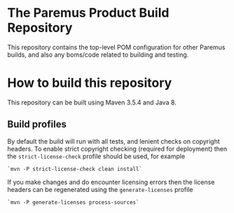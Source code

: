 # The Paremus Product Build Repository

This repository contains the top-level POM configuration for other Paremus builds, and also any boms/code related to building and testing.

# How to build this repository

This repository can be built using Maven 3.5.4 and Java 8. 

## Build profiles

By default the build will run with all tests, and lenient checks on copyright headers. To enable strict copyright checking (required for deployment) then the `strict-license-check` profile should be used, for example

    `mvn -P strict-license-check clean install`

If you make changes and do encounter licensing errors then the license headers can be regenerated using the `generate-licenses` profile

    `mvn -P generate-licenses process-sources`
